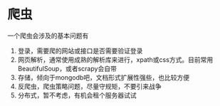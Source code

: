 # 爬虫

一个爬虫会涉及的基本问题有

1. 登录，需要爬的网站或接口是否需要验证登录
2. 网页解析，通常使用成熟的解析库来进行，xpath或css方式。目前常用BeautifulSoup，或者scrapy会自带
3. 存储，倾向于mongodb吧，文档形式扩展性强些，也比较方便
4. 反爬虫，爬虫策略问题，尽量守规矩，不要引来战争
5. 分布式，暂不考虑，有机会租个服务器试试



